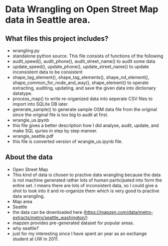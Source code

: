 # Data Wrangling on Open Street Map data in Seattle area.

## What files this project includes?
- wrangling.py
 - standalone python source. This file consists of functions of the following
  - audit_speed(), audit_phone(), audit_street_name() to audit some data
  - update_speed(), update_phone(), update_street_name() to update inconsistent data to be consistent
  - shape_tag_element(), shape_tag_elements(), shape_nd_element(), shape_common_for_node_and_way(), shape_element() to operate extracting, auditing, updating, and save the given data into dictionary datatype.
  - process_map() to write re-organized data into seperate CSV files to import into SQLite DB later.
  - generate_sample() to generate sample OSM data file from the original since the original file is too big to audit at first.
- wrangle_us.ipynb
 - this file gives a better description how I did analyse, audit, update, and make SQL quries in step by step manner.
- wrangle_seattle.pdf
 - this file is converted version of wrangle_us.ipynb file.

## About the data
- Open Street Map
 - This kind of data is chosen to practive data wrangling because the data is not machine generated rather lots of human participated into form the entire set. I means there are lots of inconsistent data, so I could give a shot to look into it and re-organize them which is very good to practive data wrangling.
- Map area
 - Seattle 
  - the data can be downloaded here (https://mapzen.com/data/metro-extracts/metro/seattle_washington/)
  - mapzen provides pre-generated dataset for popular areas.
 - why seattle?
  - just for my interesting since I have spent an year as an exchange student at UW in 2011.
